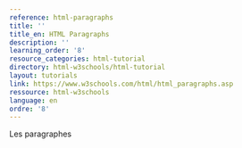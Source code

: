 ```yaml
---
reference: html-paragraphs
title: ''
title_en: HTML Paragraphs
description: ''
learning_order: '8'
resource_categories: html-tutorial
directory: html-w3schools/html-tutorial
layout: tutorials
link: https://www.w3schools.com/html/html_paragraphs.asp
ressource: html-w3schools
language: en
ordre: '8'
---
```


Les paragraphes
